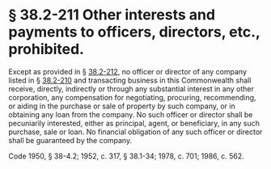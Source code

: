 # § 38.2-211 Other interests and payments to officers, directors, etc., prohibited.

<p>Except as provided in § <a href='http://law.lis.virginia.gov/vacode/38.2-212/'>38.2-212</a>, no officer or director of any company listed in § <a href='http://law.lis.virginia.gov/vacode/38.2-210/'>38.2-210</a> and transacting business in this Commonwealth shall receive, directly, indirectly or through any substantial interest in any other corporation, any compensation for negotiating, procuring, recommending, or aiding in the purchase or sale of property by such company, or in obtaining any loan from the company. No such officer or director shall be pecuniarily interested, either as principal, agent, or beneficiary, in any such purchase, sale or loan. No financial obligation of any such officer or director shall be guaranteed by the company.</p><p>Code 1950, § 38-4.2; 1952, c. 317, § 38.1-34; 1978, c. 701; 1986, c. 562.</p>